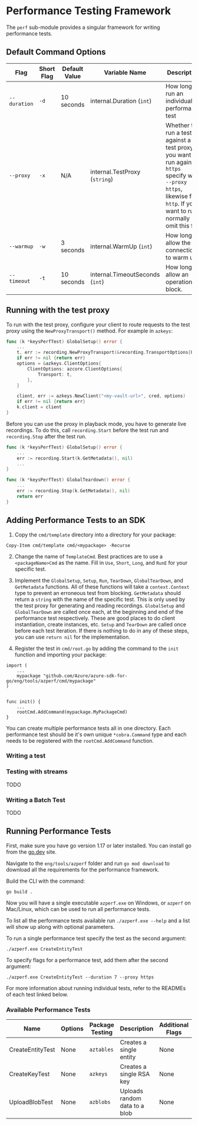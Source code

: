 # Performance Testing Framework
The `perf` sub-module provides a singular framework for writing performance tests.

## Default Command Options

| Flag | Short Flag | Default Value | Variable Name | Description |
| -----| ---------- | ------------- | ------------- | ----------- |
| `--duration` | `-d` | 10 seconds | internal.Duration (`int`) | How long to run an individual performance test |
| `--proxy` | `-x` | N/A | internal.TestProxy (`string`) | Whether to run a test against a test proxy. If you want to run against `https` specify with `--proxy https`, likewise for `http`. If you want to run normally omit this flag |
| `--warmup` | `-w` | 3 seconds| internal.WarmUp (`int`) | How long to allow the connection to warm up. |
| `--timeout` | `-t` | 10 seconds| internal.TimeoutSeconds (`int`) | How long to allow an operation to block. |

## Running with the test proxy

To run with the test proxy, configure your client to route requests to the test proxy using the `NewProxyTransport()` method. For example in `azkeys`:

```go
func (k *keysPerfTest) GlobalSetup() error {
    ...
    t, err := recording.NewProxyTransport(&recording.TransportOptions{UseHTTPS: true, TestName: a.GetMetadata()})
    if err != nil {return err}
    options = &azkeys.ClientOptions{
        ClientOptions: azcore.ClientOptions{
            Transport: t,
        },
    }

    client, err := azkeys.NewClient("<my-vault-url>", cred, options)
    if err != nil {return err}
    k.client = client
}
```

Before you can use the proxy in playback mode, you have to generate live recordings. To do this, call `recording.Start` before the test run and `recording.Stop` after the test run.

```go
func (k *keysPerfTest) GlobalSetup() error {
    ...
    err := recording.Start(k.GetMetadata(), nil)
    ...
}

func (k *keysPerfTest) GlobalTeardown() error {
    ...
    err := recording.Stop(k.GetMetadata(), nil)
    return err
}
```

## Adding Performance Tests to an SDK

1. Copy the `cmd/template` directory into a directory for your package:
```pwsh
Copy-Item cmd/template cmd/<mypackage> -Recurse
```

2. Change the name of `TemplateCmd`. Best practices are to use a `<packageName>Cmd` as the name. Fill in `Use`, `Short`, `Long`, and `RunE` for your specific test.

3. Implement the `GlobalSetup`, `Setup`, `Run`, `TearDown`, `GlobalTearDown`, and `GetMetadata` functions. All of these functions will take a `context.Context` type to prevent an erroneous test from blocking. `GetMetadata` should return a `string` with the name of the specific test. This is only used by the test proxy for generating and reading recordings. `GlobalSetup` and `GlobalTearDown` are called once each, at the beginning and end of the performance test respectively. These are good places to do client instantiation, create instances, etc. `Setup` and `TearDown` are called once before each test iteration. If there is nothing to do in any of these steps, you can use `return nil` for the implementation.

4. Register the test in `cmd/root.go` by adding the command to the `init` function and importing your package:

```golang
import (
    ...
    mypackage "github.com/Azure/azure-sdk-for-go/eng/tools/azperf/cmd/mypackage"
)


func init() {
    ...
    rootCmd.AddCommand(mypackage.MyPackageCmd)
}
```

You can create multiple performance tests all in one directory. Each performance test should be it's own unique `*cobra.Command` type and each needs to be registered with the `rootCmd.AddCommand` function.

### Writing a test

### Testing with streams
TODO

### Writing a Batch Test
TODO

## Running Performance Tests

First, make sure you have go version 1.17 or later installed. You can install go from the [go.dev](https://go.dev/doc/install) site.

Navigate to the `eng/tools/azperf` folder and run `go mod download` to download all the requirements for the performance framework.

Build the CLI with the command:
```pwsh
go build .
```

Now you will have a single executable `azperf.exe` on Windows, or `azperf` on Mac/Linux, which can be used to run all performance tests.

To list all the performance tests available run `./azperf.exe --help` and a list will show up along with optional parameters.

To run a single performance test specify the test as the second argument:
```pwsh
./azperf.exe CreateEntityTest
```

To specify flags for a performance test, add them after the second argument:
```pwsh
./azperf.exe CreateEntityTest --duration 7 --proxy https
```

For more information about running individual tests, refer to the READMEs of each test linked below.

### Available Performance Tests

| Name | Options | Package Testing | Description | Additional Flags | More Information |
| ---- | ------- | --------------- | ----------- | ---------------- | ---------------- |
| CreateEntityTest | None | `aztables` | Creates a single entity | None | [README](https://github.com/Azure/azure-sdk-for-go) |
| CreateKeyTest | None | `azkeys` | Creates a single RSA key | None | [README](https://github.com/Azure/azure-sdk-for-go) |
| UploadBlobTest | None | `azblobs` | Uploads random data to a blob | None | [README](https://github.com/Azure/azure-sdk-for-go) |